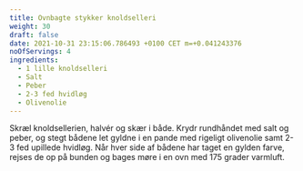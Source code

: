 ```yaml
---
title: Ovnbagte stykker knoldselleri
weight: 30
draft: false
date: 2021-10-31 23:15:06.786493 +0100 CET m=+0.041243376
noOfServings: 4
ingredients:
  - 1 lille knoldselleri
  - Salt
  - Peber
  - 2-3 fed hvidløg
  - Olivenolie
---
```




Skræl knoldsellerien, halvér og skær i både. Krydr rundhåndet med salt
og peber, og stegt bådene let gyldne i en pande med rigeligt olivenolie
samt 2-3 fed upillede hvidløg. Når hver side af bådene har taget en
gylden farve, rejses de op på bunden og bages møre i en ovn med 175
grader varmluft.







